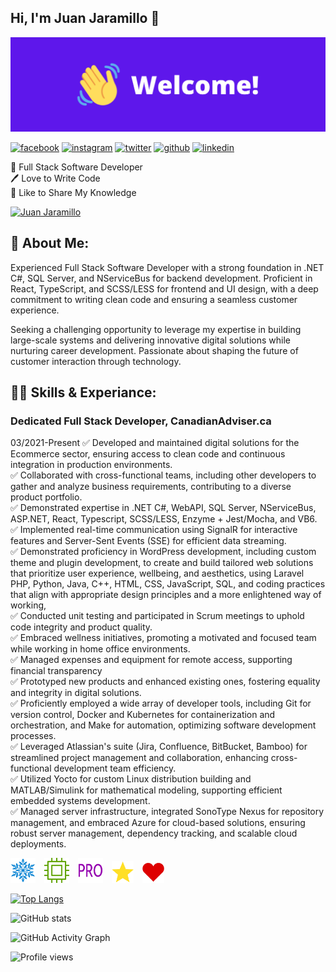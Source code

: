 ## Hi, I'm Juan Jaramillo 👋

![Hi, I'm Juan Jaramillo 👋](https://github.com/juanjarami/juanjarami/blob/main/welcome1.png?raw=true)

[<img src='https://camo.githubusercontent.com/2d1ffa69dd491ebeca01b2098cf8233dd09950ff5895abccd5b455ca442abc59/68747470733a2f2f696d672e736869656c64732e696f2f62616467652f46616365626f6f6b2d3138373746323f7374796c653d666f722d7468652d6261646765266c6f676f3d66616365626f6f6b266c6f676f436f6c6f723d7768697465' alt='facebook' height='40'>](https://www.facebook.com/#)  [<img src='https://camo.githubusercontent.com/b3d4671768bd0f9b6c8f410a25a96e0c5a4d135208d8910461e986f97e7985ab/68747470733a2f2f696d672e736869656c64732e696f2f62616467652f496e7374616772616d2d4534343035463f7374796c653d666f722d7468652d6261646765266c6f676f3d696e7374616772616d266c6f676f436f6c6f723d7768697465' alt='instagram' height='40'>](https://www.instagram.com/#/)  [<img src='https://camo.githubusercontent.com/5d03c86f6a75f7cbe80d135d9162fbf6dc46a31253cf30a8e9bb8279b4d574d3/68747470733a2f2f696d672e736869656c64732e696f2f62616467652f547769747465722d3144413146323f7374796c653d666f722d7468652d6261646765266c6f676f3d74776974746572266c6f676f436f6c6f723d7768697465' alt='twitter' height='40'>](https://twitter.com/#)  [<img src='https://camo.githubusercontent.com/bd2bd127c104ba5c98bb12c70801b075aee1f040009089510f69554300e7ff41/68747470733a2f2f696d672e736869656c64732e696f2f62616467652f4769742d4630353033323f7374796c653d666f722d7468652d6261646765266c6f676f3d676974266c6f676f436f6c6f723d7768697465' alt='github' height='40'>](https://github.com/juanjarami)  [<img src='https://camo.githubusercontent.com/a80d00f23720d0bc9f55481cfcd77ab79e141606829cf16ec43f8cacc7741e46/68747470733a2f2f696d672e736869656c64732e696f2f62616467652f4c696e6b6564496e2d3030373742353f7374796c653d666f722d7468652d6261646765266c6f676f3d6c696e6b6564696e266c6f676f436f6c6f723d7768697465' alt='linkedin' height='40'>](https://www.linkedin.com/in/juan-jarami/)  


<p>
👑 Full Stack Software Developer <br> 
🖊️ Love to Write Code <br> 
🎤 Like to Share My Knowledge </p> 

<p align="left"> <a href="https://twitter.com/juanjarami" target="blank"><img src="https://img.shields.io/twitter/follow/Juan Jaramillo?logo=twitter&style=for-the-badge" alt="Juan Jaramillo" /></a> </p>



## 🚀 About Me:
Experienced Full Stack Software Developer with a strong foundation in .NET C#, SQL Server, and NServiceBus for backend development. Proficient in React, TypeScript, and SCSS/LESS for frontend and UI design, with a deep commitment to writing clean code and ensuring a seamless customer experience.

Seeking a challenging opportunity to leverage my expertise in building large-scale systems and delivering innovative digital solutions while nurturing career development. Passionate about shaping the future of customer interaction through technology.


## 👨‍💻 Skills & Experiance: 
### Dedicated Full Stack Developer, CanadianAdviser.ca
03/2021-Present
✅ Developed and maintained digital solutions for the Ecommerce sector, ensuring access to clean code and continuous integration in production environments. <br>
✅ Collaborated with cross-functional teams, including other developers to gather
and analyze business requirements, contributing to a diverse product portfolio. <br>
✅ Demonstrated expertise in .NET C#, WebAPI, SQL Server, NServiceBus,
ASP.NET, React, Typescript, SCSS/LESS, Enzyme + Jest/Mocha, and VB6. <br>
✅ Implemented real-time communication using SignalR for interactive features
and Server-Sent Events (SSE) for efficient data streaming. <br>
✅ Demonstrated proficiency in WordPress development, including custom
theme and plugin development, to create and build tailored web solutions
that prioritize user experience, wellbeing, and aesthetics, using Laravel PHP,
Python, Java, C++, HTML, CSS, JavaScript, SQL, and coding practices that align
with appropriate design principles and a more enlightened way of working, <br>
✅ Conducted unit testing and participated in Scrum meetings to uphold code
integrity and product quality. <br>
✅ Embraced wellness initiatives, promoting a motivated and focused team while
working in home office environments. <br>
✅ Managed expenses and equipment for remote access, supporting financial
transparency <br>
✅ Prototyped new products and enhanced existing ones, fostering equality and
integrity in digital solutions. <br>
✅ Proficiently employed a wide array of developer tools, including Git for version
control, Docker and Kubernetes for containerization and orchestration, and
Make for automation, optimizing software development processes. <br>
✅ Leveraged Atlassian's suite (Jira, Confluence, BitBucket, Bamboo) for streamlined project management and collaboration, enhancing cross-functional development team efficiency. <br>
✅ Utilized Yocto for custom Linux distribution building and MATLAB/Simulink for
mathematical modeling, supporting efficient embedded systems development. <br>
✅ Managed server infrastructure, integrated SonoType Nexus for repository
management, and embraced Azure for cloud-based solutions, ensuring robust
server management, dependency tracking, and scalable cloud deployments. <br>






<a href='https://archiveprogram.github.com/'><img src='https://raw.githubusercontent.com/acervenky/animated-github-badges/master/assets/acbadge.gif' width='40' height='40'></a> <a href='https://docs.github.com/en/developers'><img src='https://raw.githubusercontent.com/acervenky/animated-github-badges/master/assets/devbadge.gif' width='40' height='40'></a> <a href='https://github.com/pricing'><img src='https://raw.githubusercontent.com/acervenky/animated-github-badges/master/assets/pro.gif' width='40' height='40'></a> <a href='https://stars.github.com/'><img src='https://raw.githubusercontent.com/acervenky/animated-github-badges/master/assets/starbadge.gif' width='35' height='35'></a> <a href='https://docs.github.com/en/github/supporting-the-open-source-community-with-github-sponsors'><img src='https://raw.githubusercontent.com/acervenky/animated-github-badges/master/assets/sponsorbadge.gif' width='35' height='35'></a> 

[![Top Langs](https://github-readme-stats.vercel.app/api/top-langs/?username=juanjarami)](https://github.com/anuraghazra/github-readme-stats)

![GitHub stats](https://github-readme-stats.vercel.app/api?username=juanjarami&show_icons=true&count_private=true)  

![GitHub Activity Graph](https://activity-graph.herokuapp.com/graph?username=juanjarami)  

![Profile views](https://gpvc.arturio.dev/juanjarami)  
